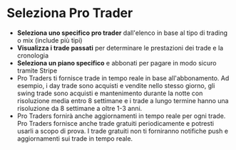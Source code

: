 # **Seleziona Pro Trader**
- **Seleziona uno specifico pro trader** dall'elenco in base al tipo di trading o mix (include più tipi)
- **Visualizza i trade passati** per determinare le prestazioni dei trade e la cronologia
- **Seleziona un piano specifico** e abbonati per pagare in modo sicuro tramite Stripe
- Pro Traders ti fornisce trade in tempo reale in base all'abbonamento. Ad esempio, i day trade sono acquisti e vendite nello stesso giorno, gli swing trade sono acquisti e mantenimento durante la notte con risoluzione media entro 8 settimane e i trade a lungo termine hanno una risoluzione da 8 settimane a oltre 1-3 anni.
- Pro Traders fornirà anche aggiornamenti in tempo reale per ogni trade. Pro Traders fornisce anche trade gratuiti periodicamente e potresti usarli a scopo di prova. I trade gratuiti non ti forniranno notifiche push e aggiornamenti sui trade in tempo reale.

